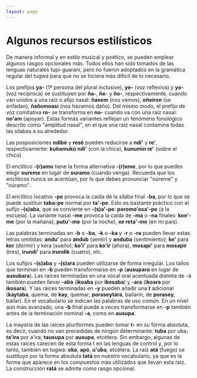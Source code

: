 ```yaml
---
layout: page
---
```


# Algunos recursos estilísticos

De manera informal y en estilo musical y poético, se pueden emplear algunos rasgos opcionales más. Todos ellos han sido tomados de las lenguas naturales tupí-guaraní, pero no fueron adoptados en la gramática regular del tugwá para que no se hiciera más difícil de lo necesario.

Los prefijos **ya-** (1ª persona del plural inclusive), **ye-** (voz reflexiva) y **yo-** (voz recíproca) se sustituyen por **ña-**, **ñe**- y **ño-**, respectivamente, cuando van unidos a una raíz o afijo nasal: **ñasem** (nos vamos), **oñeiron** (se enfadan), **ñañomoasí** (nos hacemos daño). Del mismo modo, el prefijo de voz comitativa **ro-** se transforma en **no-** cuando va con una raíz nasal: **no'am** (apoyar). Estas formas variantes reflejan un fenómeno fonológico descrito como "amplitud nasal", en el que una raíz nasal contamina todas las sílabas a su alrededor.

Las posposiciones **ndibé** y **resé** pueden reducirse a **ndi'** y **re'**, respectivamente: **kuñamukú ndi'** (con la chica), **kunumin re'** (sobre el chico).

El enclítico **-(r)amo** tiene la forma alternativa **-(r)eme**, por lo que puedes elegir **oureme** en lugar de **ouramo** (cuando venga). Recuerda que los enclíticos nunca se acentúan, por lo que debes pronunciar "oúreme" y "oúramo".

El enclítico locativo **-pe** provoca la caída de la sílaba final **-ba**, por lo que se puede sustituir **taba-pe** normal por **ta'-pe**. Esto es bastante práctico con el sufijo **-(s)aba**, que se convierte en **-(s)a'-pe**: **poromo'esa'-pe** (a la escuela). La variante nasal **-me** provoca la caída de **-ma** o **-na** finales: **koe'-me** (por la mañana), **putu'-me** (por la noche), **xe reta'-me** (en mi país).

Las palabras terminadas en **-b** o **-ba**, **-k** o **-ka** y **-r** o **-ra** pueden llevar estas letras omitidas: **andu'** para **andub** (sentir) y **anduba** (sentimiento); **ke'** para **ker** (dormir) y kera (sueño); **ko'i'** para **ko'ir** (ahora), **mosapi'** para **mosapir** (tres), **irundi'** para **irundik** (cuatro), etc.

Los sufijos **-(s)aba** y **-(s)ara** pueden utilizarse de forma irregular. Los tallos que terminan en **-b** pueden transformarse en **-p** (**ausupara** en lugar de **ausubara**). Las raíces terminadas en una vocal oral acentuada distinta de -á también pueden llevar **-aba** (**ikoaba** por **ikosaba**) y **-ara** (**ikoara** por **ikosara**). Y las raíces terminadas en **-y** pueden añadir una **t** adicional (**kaytaba**, quema, de **kay**, quemar; **poraseytara**, bailarín, de **porasey**, bailar). En el vocabulario se indican las palabras de uso común. En un nivel aún más avanzado, una **-b** final puede a veces transformarse en **-p** también antes de la terminación nominal **-a**, como en **ausupa**.

La mayoría de las raíces pluriformes pueden tomar **t-** en su forma absoluta, es decir, cuando no van precedidas de ningún determinante: **tuba** por uba; **ta'ira** por a'ira; **tausupa** por **ausupa**, etcétera. Sin embargo, algunas de estas raíces carecen de esta forma t en las lenguas de control y, por lo tanto, también en tugwá: **oka**, **apó**, **u'uba**, etcétera. La raíz **atá** (fuego) se sustituyó por la forma absoluta **tatá** en nuestro vocabulario, ya que es la forma que aparece en los compuestos más utilizados que llevan esta raíz. La construcción **ratá** se admite como rasgo opcional.

